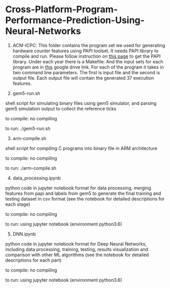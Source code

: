 # Cross-Platform-Program-Performance-Prediction-Using-Neural-Networks

1. ACM-ICPC: This folder contains the program set we used for generating hardware counter features using PAPI toolset. It  needs PAPI library to compile and run. Please follow instruction on [this page](http://icl.cs.utk.edu/papi/software/index.html) to get the PAPI library. Under each year there is a Makefile. And the input sets for each program are in  [this](https://drive.google.com/open?id=19Clnp5uDyAYnxy3qFIi_-qz770rRR58h) google drive link. For each of the program it takes in two command line parameters. The first is input file and the second is output file. Each output file will contain the generated 37 execution features.

2. gem5-run.sh

shell script for simulating binary files using gem5 simulator, and parsing gem5 simulation output to collect the reference ticks

to compile: no compiling

to run: ./gem5-run.sh

3. arm-compile.sh

shell script for compiling C programs into binary file in ARM architecture

to compile: no compiling

to run: ./arm-compile.sh

4. data_processing.ipynb

python code in jupyter notebook format for data processing, merging features from papi and labels from gem5 to generate the final training and testing dataset in csv format (see the notebook for detailed descriptions for each stage)

to compile: no compiling

to run: using jupyter notebook (environment python3.6)

5. DNN.ipynb

python code in jupyter notebook format for Deep Neural Networks, including data processing, training, testing, results visualization and comparison with other ML algorithms (see the notebook for detailed descriptions for each part)

to compile: no compiling

to run: using jupyter notebook (environment python3.6)



